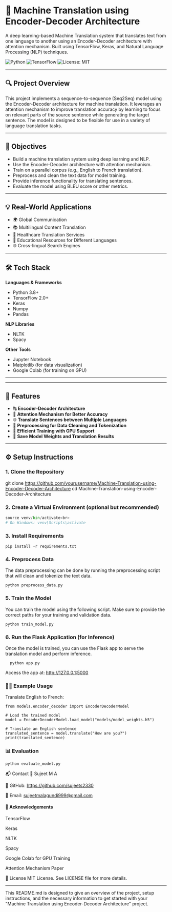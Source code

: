 # 🧠 Machine Translation using Encoder-Decoder Architecture

A deep learning-based Machine Translation system that translates text from one language to another using an Encoder-Decoder architecture with attention mechanism. Built using TensorFlow, Keras, and Natural Language Processing (NLP) techniques.

![Python](https://img.shields.io/badge/Python-3.8%2B-blue.svg)
![TensorFlow](https://img.shields.io/badge/TensorFlow-2.0+-green)
![License: MIT](https://img.shields.io/badge/License-MIT-yellow.svg)

---

## 🔍 Project Overview

This project implements a sequence-to-sequence (Seq2Seq) model using the Encoder-Decoder architecture for machine translation. It leverages an attention mechanism to improve translation accuracy by learning to focus on relevant parts of the source sentence while generating the target sentence. The model is designed to be flexible for use in a variety of language translation tasks.

---

## 🎯 Objectives

- Build a machine translation system using deep learning and NLP.
- Use the Encoder-Decoder architecture with attention mechanism.
- Train on a parallel corpus (e.g., English to French translation).
- Preprocess and clean the text data for model training.
- Provide inference functionality for translating sentences.
- Evaluate the model using BLEU score or other metrics.

---

## 💡 Real-World Applications

- 🌍 Global Communication
- 📚 Multilingual Content Translation
- 🏥 Healthcare Translation Services
- 🏫 Educational Resources for Different Languages
- 🌐 Cross-lingual Search Engines

---

## 🛠️ Tech Stack

**Languages & Frameworks**
- Python 3.8+
- TensorFlow 2.0+
- Keras
- Numpy
- Pandas

**NLP Libraries**
- NLTK
- Spacy

**Other Tools**
- Jupyter Notebook
- Matplotlib (for data visualization)
- Google Colab (for training on GPU)

---


---

## 🚀 Features

- 🔠 **Encoder-Decoder Architecture**
- 🧠 **Attention Mechanism for Better Accuracy**
- 🌐 **Translate Sentences between Multiple Languages**
- 📝 **Preprocessing for Data Cleaning and Tokenization**
- 🚅 **Efficient Training with GPU Support**
- 💾 **Save Model Weights and Translation Results**

---

## ⚙️ Setup Instructions

### 1. Clone the Repository

 
git clone https://github.com/yourusername/Machine-Translation-using-Encoder-Decoder-Architecture
cd Machine-Translation-using-Encoder-Decoder-Architecture

### 2. Create a Virtual Environment (optional but recommended)
```python -m venv venv<br>
source venv/bin/activate<br>
# On Windows: venv\Scripts\activate
```
### 3. Install Requirements
```
pip install -r requirements.txt
``` 
### 4. Preprocess Data
The data preprocessing can be done by running the preprocessing script that will clean and tokenize the text data.<br>
```
python preprocess_data.py
```

### 5. Train the Model
You can train the model using the following script. Make sure to provide the correct paths for your training and validation data.<br>
```
python train_model.py
```
### 6. Run the Flask Application (for Inference)
Once the model is trained, you can use the Flask app to serve the translation model and perform inference.<br>
```
  python app.py
```
Access the app at: http://127.0.0.1:5000

### 🧑‍💻 Example Usage
Translate English to French: <br>
```
from models.encoder_decoder import EncoderDecoderModel

# Load the trained model
model = EncoderDecoderModel.load_model("models/model_weights.h5")

# Translate an English sentence
translated_sentence = model.translate("How are you?")
print(translated_sentence)
```
### 📊 Evaluation
```
python evaluate_model.py
```
📬 Contact
👤 Sujeet M A

🔗 GitHub: https://github.com/sujeets2330

📧 Email: sujeetmalagundi999@gmail.com

#### 🙏 Acknowledgements
TensorFlow

Keras

NLTK

Spacy

Google Colab for GPU Training

Attention Mechanism Paper

🚀 License
MIT License. See LICENSE file for more details.

---

This README.md is designed to give an overview of the project, setup instructions, and the necessary information to get started with your "Machine Translation using Encoder-Decoder Architecture" project.


